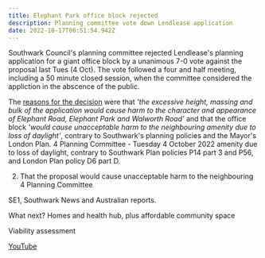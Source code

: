 ```yaml
---
title: Elephant Park office block rejected
description: Planning committee vote down Lendlease application
date: 2022-10-17T06:51:54.942Z
---
```

Southwark Council's planning committee rejected Lendlease's planning application for a giant office block by a unanimous 7-0 vote against the proposal last Tues (4 Oct).  The vote followed a four and half meeting, including a 50 minute closed session, when the committee considered the appliction in the abscence of the public.

The [reasons for the decision](https://moderngov.southwark.gov.uk/documents/g7303/Printed%20minutes%20Tuesday%2004-Oct-2022%2018.30%20Planning%20Committee.pdf?T=1) were that *'the excessive height, massing and bulk of the application would cause harm to the character and appearance of Elephant Road, Elephant Park and Walworth Road'* and that the office block *'would cause unacceptable harm to the neighbouring amenity due to loss of daylight'*, contrary to Southwark's planning  policies and the Mayor's London Plan.
4
Planning Committee - Tuesday 4 October 2022
amenity due to loss of daylight, contrary to Southwark Plan policies P14 part 3 and P56, and London Plan policy D6 part D.

2. That the proposal would cause unacceptable harm to the neighbouring
   4
   Planning Committee

SE1, Southwark News and Australian reports.

What next? Homes and health hub, plus affordable community space

Viability assessment

[YouTube](https://www.google.com/url?sa=t&rct=j&q=&esrc=s&source=web&cd=&cad=rja&uact=8&ved=2ahUKEwjs6vn52eb6AhUXTkEAHTczBzkQwqsBegQICRAB&url=https%3A%2F%2Fwww.youtube.com%2Fwatch%3Fv%3DcuaEbg9sUyY&usg=AOvVaw22Kgi_RnFRaMmasoC5KxhH)
